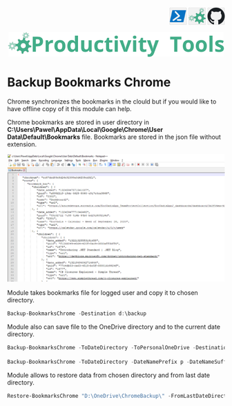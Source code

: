 <!--Category:PowerShell--> 
 <p align="right">
    <a href="https://www.powershellgallery.com/packages/ProductivityTools.BackupBookmarksChrome/"><img src="Images/Header/Powershell_border_40px.png" /></a>
    <a href="http://productivitytools.tech/backup-bookmarks-chrome/"><img src="Images/Header/ProductivityTools_green_40px_2.png" /><a> 
    <a href="https://github.com/pwujczyk/ProductivityTools.BackupBookmarksChrome"><img src="Images/Header/Github_border_40px.png" /></a>
</p>
<p align="center">
    <a href="http://http://productivitytools.tech/">
        <img src="Images/Header/LogoTitle_green_500px.png" />
    </a>
</p>

# Backup Bookmarks Chrome

Chrome synchronizes the bookmarks in the clould but if you would like to have offline copy of it this module can help.

<!--more-->

Chrome bookmarks are stored in user directory in **C:\\Users\\Pawel\\AppData\\Local\\Google\\Chrome\\User Data\\Default\\Bookmarks** file. Bookmarks are stored in the json file without extension.

<!--og-image-->
![](Images\ChromeJson.png)

Module takes bookmarks file for logged user and copy it to chosen directory.

```powershell
Backup-BookmarksChrome -Destination d:\backup
```

Module also can save file to the OneDrive directory and to the current date directory.

```powershell
Backup-BookmarksChrome -ToDateDirectory -ToPersonalOneDrive -Destination Chrome

Backup-BookmarksChrome -ToDateDirectory -DateNamePrefix p -DateNameSuffix s -ToPersonalOneDrive -Destination Chrome
```

Module allows to restore data from chosen directory and from last date directory.

```powershell
Restore-BookmarksChrome "D:\OneDrive\ChromeBackup\" -FromLastDateDirectory -verbose
```


